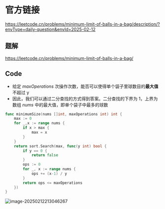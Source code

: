 # 官方链接

https://leetcode.cn/problems/minimum-limit-of-balls-in-a-bag/description/?envType=daily-question&envId=2025-02-12

## 题解

https://leetcode.cn/problems/minimum-limit-of-balls-in-a-bag/

## Code

*   给定 *maxOperations* 次操作次数，能否可以使得单个袋子里球数目的**最大值**不超过 y
*   因此，我们可以通过二分查找的方式得到答案。二分查找的下界为 1，上界为数组 *nums* 中的最大值，即单个袋子中最多的球数

```go
func minimumSize(nums []int, maxOperations int) int {
    max := 0
    for _,x := range nums {
        if x > max {
            max = x
        }
    }
    return sort.Search(max, func(y int) bool {
        if y == 0 {
            return false
        }
        ops := 0
        for _, x := range nums {
            ops += (x-1) / y
        }
        return ops <= maxOperations
    })
}
```



![image-20250212213046267](../../pic/image-20250212213046267.png)
